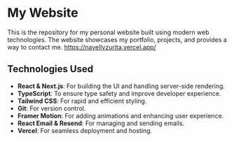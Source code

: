 # My Website

This is the repository for my personal website built using modern web technologies. The website showcases my portfolio, projects, and provides a way to contact me.
https://nayellyzurita.vercel.app/

## Technologies Used

- **React & Next.js**: For building the UI and handling server-side rendering.
- **TypeScript**: To ensure type safety and improve developer experience.
- **Tailwind CSS**: For rapid and efficient styling.
- **Git**: For version control.
- **Framer Motion**: For adding animations and enhancing user experience.
- **React Email & Resend**: For managing and sending emails.
- **Vercel**: For seamless deployment and hosting.


